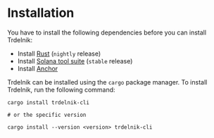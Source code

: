 # Installation

You have to install the following dependencies before you can install Trdelnik:

- Install [Rust](https://www.rust-lang.org/tools/install) (`nightly` release)
- Install [Solana tool suite](https://docs.solana.com/cli/install-solana-cli-tools) (`stable` release)
- Install [Anchor](https://book.anchor-lang.com/chapter_2/installation.html)

Trdelnik can be installed using the `cargo` package manager. To install
Trdelnik, run the following command:

```shell
cargo install trdelnik-cli

# or the specific version

cargo install --version <version> trdelnik-cli
```